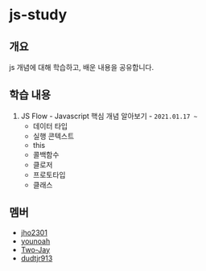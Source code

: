 # js-study
## 개요
js 개념에 대해 학습하고, 배운 내용을 공유합니다.

## 학습 내용

1. JS Flow - Javascript 핵심 개념 알아보기 - `2021.01.17 ~ `
    - 데이터 타입
    - 실행 콘텍스트
    - this
    - 콜백함수
    - 클로저
    - 프로토타입
    - 클래스

## 멤버
- [jho2301](https://github.com/jho2301)
- [younoah](https://github.com/younoah)
- [Two-Jay](https://github.com/Two-Jay)
- [dudtjr913](https://github.com/dudtjr913)


